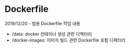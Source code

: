 # Dockerfile

2019/12/20 - 범용 Dockerfile 작업 내용

- /data: docker 컨테이너 생성 관련 디렉터리
- /docker-images: 이미지 빌드 관련 Dockerfile 포함 디렉터리
